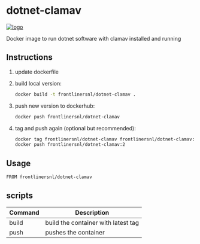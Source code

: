 # dotnet-clamav

[![logo](./logo.jpg)](https://inforit.nl)

Docker image to run dotnet software with clamav installed and running

## Instructions

1. update dockerfile
2. build local version:

    ```sh
    docker build -t frontlinersnl/dotnet-clamav .
    ```

3. push new version to dockerhub:

    ```sh
    docker push frontlinersnl/dotnet-clamav
    ```

4. tag and push again (optional but recommended):

    ```sh
    docker tag frontlinersnl/dotnet-clamav frontlinersnl/dotnet-clamav:2
    docker push frontlinersnl/dotnet-clamav:2
    ```

## Usage

```sh
FROM frontlinersnl/dotnet-clamav
```

## scripts

| Command | Description                         |
| ------- | ----------------------------------- |
| build   | build the container with latest tag |
| push    | pushes the container                |
